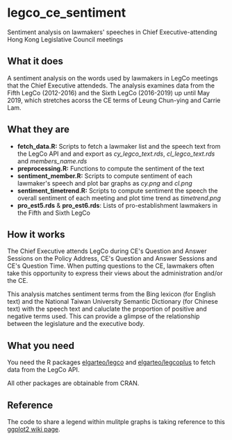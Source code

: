 # legco_ce_sentiment
Sentiment analysis on lawmakers' speeches in Chief Executive-attending Hong Kong Legislative Council meetings

## What it does
A sentiment analysis on the words used by lawmakers in LegCo meetings that the Chief Executive attendeds.
The analysis examines data from the Fifth LegCo (2012-2016) and the Sixth LegCo (2016-2019) up until May 2019,
which stretches acorss the CE terms of Leung Chun-ying and Carrie Lam.

## What they are
* **fetch_data.R:** Scripts to fetch a lawmaker list and the speech text from the LegCo API and and export as
*cy_legco_text.rds*, *cl_legco_text.rds* and *members_name.rds*
* **preprocessing.R:** Functions to compute the sentiment of the text
* **sentiment_member.R:** Scripts to compute sentiment of each lawmaker's speech and plot bar graphs as *cy.png*
and *cl.png*
* **sentiment_timetrend.R:** Scripts to compute sentiment the speech the overall sentiment of each meeting and
plot time trend as *timetrend.png*
* **pro_est5.rds** & **pro_est6.rds**: Lists of pro-establishment lawmakers in the Fifth and Sixth LegCo

## How it works
The Chief Executive attends LegCo during CE's Question and Answer Sessions on the Policy Address, 
CE's Question and Answer Sessions and CE's Question Time. When putting questions to the CE, lawmakers
often take this opportunity to express their views about the administration and/or the CE.

This analysis matches sentiment terms from the Bing lexicon (for English text) and the National Taiwan
University Semantic Dictionary (for Chinese text) with the speech text and caluclate the proportion of positive and
negative terms used. This can provide a glimpse of the relationship between the legislature and 
the executive body.

## What you need
You need the R packages [elgarteo/legco](https://github.com/elgarteo/legco) and 
[elgarteo/legcoplus](https://github.com/elgarteo/legcoplus) to fetch data from the LegCo API.

All other packages are obtainable from CRAN.

## Reference
The code to share a legend within mulitple graphs is taking reference to this 
[ggplot2 wiki page](https://github.com/tidyverse/ggplot2/wiki/Share-a-legend-between-two-ggplot2-graphs).
